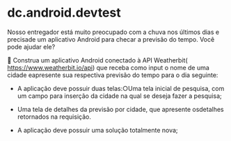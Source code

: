 # dc.android.devtest

Nosso entregador está muito preocupado com a chuva nos últimos dias e precisade um aplicativo Android para checar a previsão do tempo. Você pode ajudar ele? 

🧱 Construa um aplicativo Android conectado à API Weatherbit(​https://www.weatherbit.io/api​) que receba como ​input​ o nome de uma cidade eapresente sua respectiva previsão do tempo para o ​dia seguinte​:

- A aplicação deve possuir duas telas:○Uma tela inicial de pesquisa, com um campo para inserção da cidade na qual se deseja fazer a pesquisa;

- Uma tela de detalhes da previsão por cidade, que apresente osdetalhes retornados na requisição.

- A aplicação deve possuir uma solução totalmente nova;

